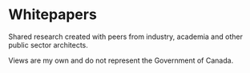 # Whitepapers
Shared research created with peers from industry, academia and other public sector architects.  

Views are my own and do not represent the Government of Canada.
